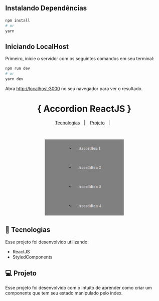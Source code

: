 ## Instalando Dependências

```bash
npm install
# or
yarn
```

## Iniciando LocalHost

Primeiro, inicie o servidor com os seguintes comandos em seu terminal:

```bash
npm run dev
# or
yarn dev
```

Abra [http://localhost:3000](http://localhost:3000) no seu navegador para ver o resultado.

<h1 align="center">
  { Accordion ReactJS }
</h1>

<p align="center">
  <a href="#-tecnologias">Tecnologias</a>&nbsp;&nbsp;&nbsp;|&nbsp;&nbsp;&nbsp;
  <a href="#-projeto">Projeto</a>&nbsp;&nbsp;&nbsp;|&nbsp;&nbsp;&nbsp;
</p>

<br>

<p align="center">
  <img alt="accordion" src="description.png" width="50%">
</p>

## 🚀 Tecnologias

Esse projeto foi desenvolvido utilizando:

- ReactJS
- StyledComponents

## 💻 Projeto

Esse projeto foi desenvolvido com o intuíto de aprender como criar um componente que tem seu estado manipulado pelo index.
